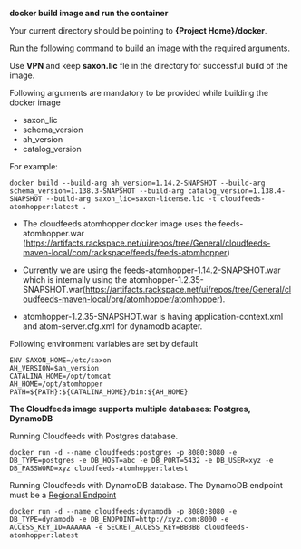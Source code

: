 **docker build image and run the container**

Your current directory should be pointing to **{Project Home}/docker**. 

Run the following command to build an image with the required arguments.

Use **VPN** and keep **saxon.lic** fle in the directory for successful build of the image.

Following arguments are mandatory to be provided while building the docker image

- saxon_lic
- schema_version
- ah_version
- catalog_version



For example: 
```
docker build --build-arg ah_version=1.14.2-SNAPSHOT --build-arg schema_version=1.138.3-SNAPSHOT --build-arg catalog_version=1.138.4-SNAPSHOT --build-arg saxon_lic=saxon-license.lic -t cloudfeeds-atomhopper:latest .
```

- The cloudfeeds atomhopper docker image uses the feeds-atomhopper.war (https://artifacts.rackspace.net/ui/repos/tree/General/cloudfeeds-maven-local/com/rackspace/feeds/feeds-atomhopper)

- Currently we are using the feeds-atomhopper-1.14.2-SNAPSHOT.war which is internally using the atomhopper-1.2.35-SNAPSHOT.war(https://artifacts.rackspace.net/ui/repos/tree/General/cloudfeeds-maven-local/org/atomhopper/atomhopper).

- atomhopper-1.2.35-SNAPSHOT.war is having application-context.xml and atom-server.cfg.xml for dynamodb adapter. 

Following environment variables are set by default
```
ENV SAXON_HOME=/etc/saxon
AH_VERSION=$ah_version
CATALINA_HOME=/opt/tomcat
AH_HOME=/opt/atomhopper
PATH=${PATH}:${CATALINA_HOME}/bin:${AH_HOME}
```
**The Cloudfeeds image supports multiple databases: Postgres, DynamoDB**

Running Cloudfeeds with Postgres database.
```
docker run -d --name cloudfeeds:postgres -p 8080:8080 -e DB_TYPE=postgres -e DB_HOST=abc -e DB_PORT=5432 -e DB_USER=xyz -e DB_PASSWORD=xyz cloudfeeds-atomhopper:latest
```
Running Cloudfeeds with DynamoDB database. The DynamoDB endpoint must be a [Regional Endpoint](https://docs.aws.amazon.com/general/latest/gr/rande.html#regional-endpoints)
```
docker run -d --name cloudfeeds:dynamodb -p 8080:8080 -e DB_TYPE=dynamodb -e DB_ENDPOINT=http://xyz.com:8000 -e ACCESS_KEY_ID=AAAAAA -e SECRET_ACCESS_KEY=BBBBB cloudfeeds-atomhopper:latest
```

